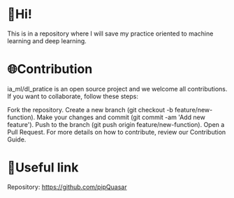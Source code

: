 # 👋Hi!
This is in a repository where I will save my practice oriented to machine learning and deep learning.

# 🌐Contribution
ia_ml/dl_pratice is an open source project and we welcome all contributions. If you want to collaborate, follow these steps:

Fork the repository. Create a new branch (git checkout -b feature/new-function). Make your changes and commit (git commit -am 'Add new feature'). Push to the branch (git push origin feature/new-function). Open a Pull Request. For more details on how to contribute, review our Contribution Guide.

# 🔗Useful link
Repository: https://github.com/pipQuasar
